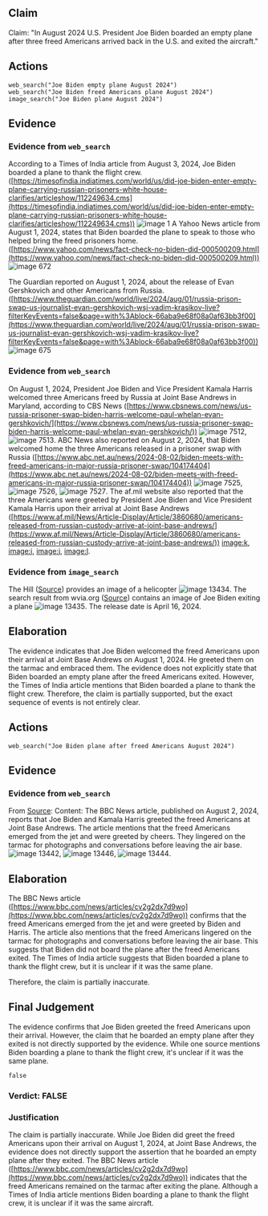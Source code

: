 ## Claim
Claim: "In August 2024 U.S. President Joe Biden boarded an empty plane after three freed Americans arrived back in the U.S. and exited the aircraft."

## Actions
```
web_search("Joe Biden empty plane August 2024")
web_search("Joe Biden freed Americans plane August 2024")
image_search("Joe Biden plane August 2024")
```

## Evidence
### Evidence from `web_search`
According to a Times of India article from August 3, 2024, Joe Biden boarded a plane to thank the flight crew. ([https://timesofindia.indiatimes.com/world/us/did-joe-biden-enter-empty-plane-carrying-russian-prisoners-white-house-clarifies/articleshow/112249634.cms](https://timesofindia.indiatimes.com/world/us/did-joe-biden-enter-empty-plane-carrying-russian-prisoners-white-house-clarifies/articleshow/112249634.cms)) ![image 1](media/0.jpg) A Yahoo News article from August 1, 2024, states that Biden boarded the plane to speak to those who helped bring the freed prisoners home. ([https://www.yahoo.com/news/fact-check-no-biden-did-000500209.html](https://www.yahoo.com/news/fact-check-no-biden-did-000500209.html)) ![image 672](media/2025-08-06_17-55-1754502948-015026.jpg)

The Guardian reported on August 1, 2024, about the release of Evan Gershkovich and other Americans from Russia. ([https://www.theguardian.com/world/live/2024/aug/01/russia-prison-swap-us-journalist-evan-gershkovich-wsj-vadim-krasikov-live?filterKeyEvents=false&page=with%3Ablock-66aba9e68f08a0af63bb3f00](https://www.theguardian.com/world/live/2024/aug/01/russia-prison-swap-us-journalist-evan-gershkovich-wsj-vadim-krasikov-live?filterKeyEvents=false&page=with%3Ablock-66aba9e68f08a0af63bb3f00)) ![image 675](media/2025-08-06_17-55-1754502958-872284.jpg)


### Evidence from `web_search`
On August 1, 2024, President Joe Biden and Vice President Kamala Harris welcomed three Americans freed by Russia at Joint Base Andrews in Maryland, according to CBS News ([https://www.cbsnews.com/news/us-russia-prisoner-swap-biden-harris-welcome-paul-whelan-evan-gershkovich/](https://www.cbsnews.com/news/us-russia-prisoner-swap-biden-harris-welcome-paul-whelan-evan-gershkovich/)) ![image 7512](media/2025-08-30_07-48-1756540137-416859.jpg), ![image 7513](media/2025-08-30_07-48-1756540138-926532.jpg). ABC News also reported on August 2, 2024, that Biden welcomed home the three Americans released in a prisoner swap with Russia ([https://www.abc.net.au/news/2024-08-02/biden-meets-with-freed-americans-in-major-russia-prisoner-swap/104174404](https://www.abc.net.au/news/2024-08-02/biden-meets-with-freed-americans-in-major-russia-prisoner-swap/104174404)) ![image 7525](media/2025-08-30_07-49-1756540147-367480.jpg), ![image 7526](media/2025-08-30_07-49-1756540150-003891.jpg), ![image 7527](media/2025-08-30_07-49-1756540152-418694.jpg). The af.mil website also reported that the three Americans were greeted by President Joe Biden and Vice President Kamala Harris upon their arrival at Joint Base Andrews ([https://www.af.mil/News/Article-Display/Article/3860680/americans-released-from-russian-custody-arrive-at-joint-base-andrews/](https://www.af.mil/News/Article-Display/Article/3860680/americans-released-from-russian-custody-arrive-at-joint-base-andrews/)) <image:k>, <image:i>, <image:j>, <image:l>.


### Evidence from `image_search`
The Hill ([Source](https://thehill.com/homenews/ap/ap-u-s-news/ap-biden-takes-inaugural-flight-in-long-delayed-new-marine-one-helicopter/)) provides an image of a helicopter ![image 13434](media/2025-08-31_18-49-1756666177-230301.jpg). The search result from wvia.org ([Source](https://www.wvia.org/news/local/2024-04-16/041624biden-landing)) contains an image of Joe Biden exiting a plane ![image 13435](media/2025-08-31_18-49-1756666178-531848.jpg). The release date is April 16, 2024.


## Elaboration
The evidence indicates that Joe Biden welcomed the freed Americans upon their arrival at Joint Base Andrews on August 1, 2024. He greeted them on the tarmac and embraced them. The evidence does not explicitly state that Biden boarded an empty plane after the freed Americans exited. However, the Times of India article mentions that Biden boarded a plane to thank the flight crew. Therefore, the claim is partially supported, but the exact sequence of events is not entirely clear.


## Actions
```
web_search("Joe Biden plane after freed Americans August 2024")
```

## Evidence
### Evidence from `web_search`
From [Source](https://www.bbc.com/news/articles/cv2g2dx7d9wo): 
Content: The BBC News article, published on August 2, 2024, reports that Joe Biden and Kamala Harris greeted the freed Americans at Joint Base Andrews. The article mentions that the freed Americans emerged from the jet and were greeted by cheers. They lingered on the tarmac for photographs and conversations before leaving the air base. ![image 13442](media/2025-08-31_18-49-1756666199-670697.jpg), ![image 13446](media/2025-08-31_18-50-1756666203-048460.jpg), ![image 13444](media/2025-08-31_18-50-1756666201-538157.jpg).


## Elaboration
The BBC News article ([https://www.bbc.com/news/articles/cv2g2dx7d9wo](https://www.bbc.com/news/articles/cv2g2dx7d9wo)) confirms that the freed Americans emerged from the jet and were greeted by Biden and Harris. The article also mentions that the freed Americans lingered on the tarmac for photographs and conversations before leaving the air base. This suggests that Biden did not board the plane after the freed Americans exited. The Times of India article suggests that Biden boarded a plane to thank the flight crew, but it is unclear if it was the same plane.

Therefore, the claim is partially inaccurate.


## Final Judgement
The evidence confirms that Joe Biden greeted the freed Americans upon their arrival. However, the claim that he boarded an empty plane after they exited is not directly supported by the evidence. While one source mentions Biden boarding a plane to thank the flight crew, it's unclear if it was the same plane.

`false`

### Verdict: FALSE

### Justification
The claim is partially inaccurate. While Joe Biden did greet the freed Americans upon their arrival on August 1, 2024, at Joint Base Andrews, the evidence does not directly support the assertion that he boarded an empty plane after they exited. The BBC News article ([https://www.bbc.com/news/articles/cv2g2dx7d9wo](https://www.bbc.com/news/articles/cv2g2dx7d9wo)) indicates that the freed Americans remained on the tarmac after exiting the plane. Although a Times of India article mentions Biden boarding a plane to thank the flight crew, it is unclear if it was the same aircraft.
